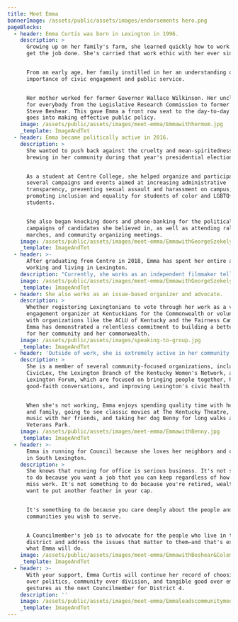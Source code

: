 ```yaml
---
title: Meet Emma
bannerImage: /assets/public/assets/images/endorsements hero.png
pageBlocks:
  - header: Emma Curtis was born in Lexington in 1996.
    description: >
      Growing up on her family's farm, she learned quickly how to work hard and
      get the job done. She's carried that work ethic with her ever since.


      From an early age, her family instilled in her an understanding of the
      importance of civic engagement and public service.


      Her mother worked for former Governor Wallace Wilkinson. Her uncle worked
      for everybody from the Legislative Research Commission to former Governor
      Steve Beshear. This gave Emma a front row seat to the day-to-day work that
      goes into making effective public policy.
    image: /assets/public/assets/images/meet-emma/Emmawithhermom.jpg
    _template: ImageAndTet
  - header: Emma became politically active in 2016.
    description: >
      She wanted to push back against the cruelty and mean-spiritedness she saw
      brewing in her community during that year's presidential election.


      As a student at Centre College, she helped organize and participated in
      several campaigns and events aimed at increasing administrative
      transparency, preventing sexual assault and harassment on campus, and
      promoting inclusion and equality for students of color and LGBTQ+
      students.


      She also began knocking doors and phone-banking for the political
      campaigns of candidates she believed in, as well as attending rallies,
      marches, and community organizing meetings.
    image: /assets/public/assets/images/meet-emma/EmmawithGeorgeSzekely.jpg
    _template: ImageAndTet
  - header: >-
      After graduating from Centre in 2018, Emma has spent her entire adult life
      working and living in Lexington.
    description: "Currently, she works as an independent filmmaker telling the stories of the remarkable people that make Lexington so special. Her most recent film,\_There Is No Answer: A Film About George Szekely, will be airing on KET this year.\n"
    image: /assets/public/assets/images/meet-emma/EmmawithGeorgeSzekely.jpg
    _template: ImageAndTet
  - header: She also works as an issue-based organizer and advocate.
    description: >
      Whether registering Lexingtonians to vote through her work as a voter
      engagement organizer at Kentuckians for the Commonwealth or volunteering
      with organizations like the ACLU of Kentucky and the Fairness Campaign,
      Emma has demonstrated a relentless commitment to building a better future
      for her community and her commonwealth.
    image: /assets/public/assets/images/speaking-to-group.jpg
    _template: ImageAndTet
  - header: 'Outside of work, she is extremely active in her community.'
    description: >
      She is a member of several community-focused organizations, including
      CivicLex, the Lexington Branch of the Kentucky Women's Network, and the
      Lexington Forum, which are focused on bringing people together, having
      good-faith conversations, and improving Lexington's civic health.


      When she's not working, Emma enjoys spending quality time with her partner
      and family, going to see classic movies at The Kentucky Theatre, playing
      music with her friends, and taking her dog Benny for long walks at
      Veterans Park.
    image: /assets/public/assets/images/meet-emma/EmmawithBenny.jpg
    _template: ImageAndTet
  - header: >-
      Emma is running for Council because she loves her neighbors and community
      in South Lexington.
    description: >
      She knows that running for office is serious business. It's not something
      to do because you want a job that you can keep regardless of how often you
      miss work. It's not something to do because you're retired, wealthy, and
      want to put another feather in your cap.


      It's something to do because you care deeply about the people and
      communities you wish to serve.


      A Councilmember's job is to advocate for the people who live in their
      district and address the issues that matter to them—and that's exactly
      what Emma will do.
    image: /assets/public/assets/images/meet-emma/EmmawithBeshear&Coleman.jpg
    _template: ImageAndTet
  - header: >-
      With your support, Emma Curtis will continue her record of choosing people
      over politics, community over division, and tangible good over empty
      gestures as the next Councilmember for District 4.
    description: ''
    image: /assets/public/assets/images/meet-emma/Emmaleadscommunitymeeting.jpg
    _template: ImageAndTet
---
```


